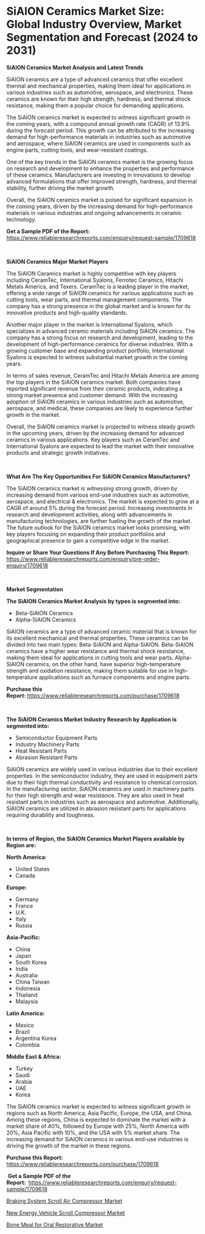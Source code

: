 <p><h1>SiAlON Ceramics Market Size: Global Industry Overview, Market Segmentation and Forecast (2024 to 2031)</h1></p><p><strong>SiAlON Ceramics Market Analysis and Latest Trends</strong></p>
<p><p>SiAlON ceramics are a type of advanced ceramics that offer excellent thermal and mechanical properties, making them ideal for applications in various industries such as automotive, aerospace, and electronics. These ceramics are known for their high strength, hardness, and thermal shock resistance, making them a popular choice for demanding applications.</p><p>The SiAlON ceramics market is expected to witness significant growth in the coming years, with a compound annual growth rate (CAGR) of 13.9% during the forecast period. This growth can be attributed to the increasing demand for high-performance materials in industries such as automotive and aerospace, where SiAlON ceramics are used in components such as engine parts, cutting tools, and wear-resistant coatings.</p><p>One of the key trends in the SiAlON ceramics market is the growing focus on research and development to enhance the properties and performance of these ceramics. Manufacturers are investing in innovations to develop advanced formulations that offer improved strength, hardness, and thermal stability, further driving the market growth.</p><p>Overall, the SiAlON ceramics market is poised for significant expansion in the coming years, driven by the increasing demand for high-performance materials in various industries and ongoing advancements in ceramic technology.</p></p>
<p><strong>Get a Sample PDF of the Report:&nbsp;</strong> <a href="https://www.reliableresearchreports.com/enquiry/request-sample/1709618">https://www.reliableresearchreports.com/enquiry/request-sample/1709618</a></p>
<p>&nbsp;</p>
<p><strong>SiAlON Ceramics Major Market Players</strong></p>
<p><p>The SiAlON Ceramics market is highly competitive with key players including CeramTec, International Syalons, Ferrotec Ceramics, Hitachi Metals America, and Texers. CeramTec is a leading player in the market, offering a wide range of SiAlON ceramics for various applications such as cutting tools, wear parts, and thermal management components. The company has a strong presence in the global market and is known for its innovative products and high-quality standards.</p><p>Another major player in the market is International Syalons, which specializes in advanced ceramic materials including SiAlON ceramics. The company has a strong focus on research and development, leading to the development of high-performance ceramics for diverse industries. With a growing customer base and expanding product portfolio, International Syalons is expected to witness substantial market growth in the coming years.</p><p>In terms of sales revenue, CeramTec and Hitachi Metals America are among the top players in the SiAlON ceramics market. Both companies have reported significant revenue from their ceramic products, indicating a strong market presence and customer demand. With the increasing adoption of SiAlON ceramics in various industries such as automotive, aerospace, and medical, these companies are likely to experience further growth in the market.</p><p>Overall, the SiAlON ceramics market is projected to witness steady growth in the upcoming years, driven by the increasing demand for advanced ceramics in various applications. Key players such as CeramTec and International Syalons are expected to lead the market with their innovative products and strategic growth initiatives.</p></p>
<p>&nbsp;</p>
<p><strong>What Are The Key Opportunities For SiAlON Ceramics Manufacturers?</strong></p>
<p><p>The SiAlON ceramics market is witnessing strong growth, driven by increasing demand from various end-use industries such as automotive, aerospace, and electrical & electronics. The market is expected to grow at a CAGR of around 5% during the forecast period. Increasing investments in research and development activities, along with advancements in manufacturing technologies, are further fueling the growth of the market. The future outlook for the SiAlON ceramics market looks promising, with key players focusing on expanding their product portfolios and geographical presence to gain a competitive edge in the market.</p></p>
<p><strong>Inquire or Share Your Questions If Any Before Purchasing This Report:</strong> <a href="https://www.reliableresearchreports.com/enquiry/pre-order-enquiry/1709618">https://www.reliableresearchreports.com/enquiry/pre-order-enquiry/1709618</a></p>
<p>&nbsp;</p>
<p><strong>Market Segmentation</strong></p>
<p><strong>The SiAlON Ceramics Market Analysis by types is segmented into:</strong></p>
<p><ul><li>Βeta-SiAlON Ceramics</li><li>Αlpha-SiAlON Ceramics</li></ul></p>
<p><p>SiAlON ceramics are a type of advanced ceramic material that is known for its excellent mechanical and thermal properties. These ceramics can be divided into two main types: Beta-SiAlON and Alpha-SiAlON. Beta-SiAlON ceramics have a higher wear resistance and thermal shock resistance, making them ideal for applications in cutting tools and wear parts. Alpha-SiAlON ceramics, on the other hand, have superior high-temperature strength and oxidation resistance, making them suitable for use in high-temperature applications such as furnace components and engine parts.</p></p>
<p><strong>Purchase this Report:&nbsp;</strong><a href="https://www.reliableresearchreports.com/purchase/1709618">https://www.reliableresearchreports.com/purchase/1709618</a></p>
<p>&nbsp;</p>
<p><strong>The SiAlON Ceramics Market Industry Research by Application is segmented into:</strong></p>
<p><ul><li>Semiconductor Equipment Parts</li><li>Industry Machinery Parts</li><li>Heat Resistant Parts</li><li>Abrasion Resistant Parts</li></ul></p>
<p><p>SiAlON ceramics are widely used in various industries due to their excellent properties. In the semiconductor industry, they are used in equipment parts due to their high thermal conductivity and resistance to chemical corrosion. In the manufacturing sector, SiAlON ceramics are used in machinery parts for their high strength and wear resistance. They are also used in heat resistant parts in industries such as aerospace and automotive. Additionally, SiAlON ceramics are utilized in abrasion resistant parts for applications requiring durability and toughness.</p></p>
<p>&nbsp;</p>
<p><strong>In terms of Region, the SiAlON Ceramics Market Players available by Region are:</strong></p>
<p>
    <p> <strong> North America: </strong>
        <ul>
            <li>United States</li>
            <li>Canada</li>
        </ul>
        </p> 
    <p> <strong> Europe: </strong>
        <ul>
            <li>Germany</li>
            <li>France</li>
            <li>U.K.</li>
            <li>Italy</li>
            <li>Russia</li>
        </ul>
        </p> 
    <p> <strong> Asia-Pacific: </strong>
        <ul>
            <li>China</li>
            <li>Japan</li>
            <li>South Korea</li>
            <li>India</li>
            <li>Australia</li>
            <li>China Taiwan</li>
            <li>Indonesia</li>
            <li>Thailand</li>
            <li>Malaysia</li>
        </ul>
        </p> 
    <p> <strong> Latin America: </strong>
        <ul>
            <li>Mexico</li>
            <li>Brazil</li>
            <li>Argentina Korea</li>
            <li>Colombia</li>
        </ul>
        </p> 
    <p> <strong> Middle East & Africa: </strong>
        <ul>
            <li>Turkey</li>
            <li>Saudi</li>
            <li>Arabia</li>
            <li>UAE</li>
            <li>Korea</li>
        </ul>
    </p>
    </p>
<p><p>The SiAlON ceramics market is expected to witness significant growth in regions such as North America, Asia Pacific, Europe, the USA, and China. Among these regions, China is expected to dominate the market with a market share of 40%, followed by Europe with 25%, North America with 20%, Asia Pacific with 10%, and the USA with 5% market share. The increasing demand for SiAlON ceramics in various end-use industries is driving the growth of the market in these regions.</p></p>
<p><strong>Purchase this Report: </strong><a href="https://www.reliableresearchreports.com/purchase/1709618">https://www.reliableresearchreports.com/purchase/1709618</a></p>
<p>&nbsp;<strong>Get a Sample PDF of the Report:&nbsp;&nbsp;</strong><a href="https://www.reliableresearchreports.com/enquiry/request-sample/1709618">https://www.reliableresearchreports.com/enquiry/request-sample/1709618</a></p>
<p><strong></strong></p>
<p><p><a href="https://view.publitas.com/reportprime-1/decoding-the-braking-system-scroll-air-compressor-market-a-deep-dive-into-the-latest-market-trends-market-segmentation-and-competitive-analysis/">Braking System Scroll Air Compressor Market</a></p><p><a href="https://view.publitas.com/reportprime-1/new-energy-vehicle-scroll-compressor-market-furnish-information-about-market-size-market-share-market-dynamics-and-projections-spanning-from-2023-to-2030/">New Energy Vehicle Scroll Compressor Market</a></p><p><a href="https://view.publitas.com/reportprime-1/bone-meal-for-oral-restorative-market-size-market-share-and-global-market-analysis-report-2023-2030/">Bone Meal for Oral Restorative Market</a></p></p>